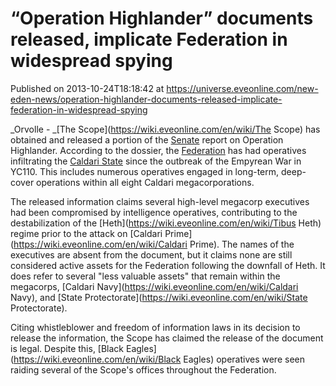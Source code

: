# “Operation Highlander” documents released, implicate Federation in widespread spying
Published on 2013-10-24T18:18:42 at https://universe.eveonline.com/new-eden-news/operation-highlander-documents-released-implicate-federation-in-widespread-spying

_Orvolle - _[The Scope](https://wiki.eveonline.com/en/wiki/The Scope) has obtained and released a portion of the [Senate](https://wiki.eveonline.com/en/wiki/Senate) report on Operation Highlander. According to the dossier, the [Federation](https://wiki.eveonline.com/en/wiki/Gallente) has had operatives infiltrating the [Caldari State](https://wiki.eveonline.com/en/wiki/Caldari) since the outbreak of the Empyrean War in YC110. This includes numerous operatives engaged in long-term, deep-cover operations within all eight Caldari megacorporations.

The released information claims several high-level megacorp executives had been compromised by intelligence operatives, contributing to the destabilization of the [Heth](https://wiki.eveonline.com/en/wiki/Tibus Heth) regime prior to the attack on [Caldari Prime](https://wiki.eveonline.com/en/wiki/Caldari Prime). The names of the executives are absent from the document, but it claims none are still considered active assets for the Federation following the downfall of Heth. It does refer to several "less valuable assets" that remain within the megacorps, [Caldari Navy](https://wiki.eveonline.com/en/wiki/Caldari Navy), and [State Protectorate](https://wiki.eveonline.com/en/wiki/State Protectorate).

Citing whistleblower and freedom of information laws in its decision to release the information, the Scope has claimed the release of the document is legal. Despite this, [Black Eagles](https://wiki.eveonline.com/en/wiki/Black Eagles) operatives were seen raiding several of the Scope's offices throughout the Federation.
